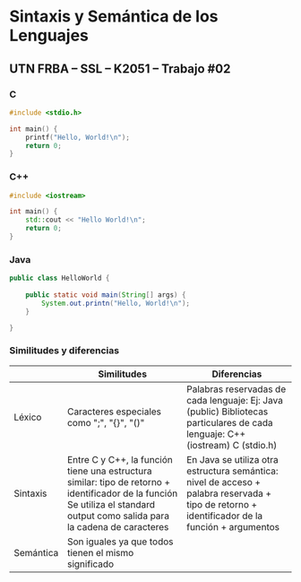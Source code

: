 # Sintaxis y Semántica de los Lenguajes

## UTN FRBA – SSL – K2051 – Trabajo #02


### C

```c
#include <stdio.h>

int main() {
    printf("Hello, World!\n");
    return 0;
}
```

### C++

```c++
#include <iostream>

int main() {
    std::cout << "Hello World!\n";
    return 0;
}
```

### Java

```java
public class HelloWorld {
    
    public static void main(String[] args) {
        System.out.printn("Hello, World!\n");
    }

}

```

### Similitudes y diferencias


|           | Similitudes                                                                                                                                                                  | Diferencias                                                                                                                                     |
|-----------|------------------------------------------------------------------------------------------------------------------------------------------------------------------------------|-------------------------------------------------------------------------------------------------------------------------------------------------|
| Léxico    | Caracteres especiales como ";", "{}", "()"                                                                                                                                   | Palabras reservadas de cada lenguaje: Ej: Java (public) Bibliotecas particulares de cada lenguaje: C++ (iostream) C (stdio.h)                   |
| Sintaxis  | Entre C y C++, la función tiene una estructura similar: tipo de retorno + identificador de la función Se utiliza el standard output como salida para la cadena de caracteres | En Java se utiliza otra estructura semántica: nivel de acceso + palabra reservada + tipo de retorno + identificador de la función + argumentos |
| Semántica | Son iguales ya que todos tienen el mismo significado                                                                                                                         |                                                                                                                                                 |